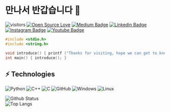 # 만나서 반갑습니다 👋


![visitors](https://visitor-badge.laobi.icu/badge?page_id=yant0x00)
[![Open Source Love](https://badges.frapsoft.com/os/v1/open-source.svg?v=102)](https://github.com/ellerbrock/open-source-badge/)
[![Medium Badge](https://img.shields.io/badge/-@xecureyan-03a57a?style=flat-square&labelColor=000000&logo=Medium&link=https://medium.com/@xecureyan/)](https://medium.com/@xecureyan)
[![Linkedin Badge](https://img.shields.io/badge/-xecureyan-blue?style=flat-square&logo=Linkedin&logoColor=white&link=https://www.linkedin.com/in/xecureyan/)](https://www.linkedin.com/in/xecureyan/)
[![Instagram Badge](https://img.shields.io/badge/-xecureyan-purple?style=flat-square&logo=instagram&logoColor=white&link=https://instagram.com/xecureyan/)](https://instagram.com/xecureyan)
[![Youtube Badge](https://img.shields.io/badge/-SECUREYAN-darkred?style=flat-square&logo=youtube&logoColor=white&link=https://www.youtube.com/c/SECUREYAN)](https://www.youtube.com/c/SECUREYAN)

```C
#include <stdio.h>
#include <string.h>

void introduce() { printf ("Thanks for visiting, hope we can get to know each other"); }
int main() { introduce(); }
```

## ⚡ Technologies

![Python](https://img.shields.io/badge/-Python-black?style=flat-square&logo=Python)
![C++](https://img.shields.io/badge/-C++-00599C?style=flat-square)
![C](https://img.shields.io/badge/-00599C?style=flat-square&logo=C)
![GitHub](https://img.shields.io/badge/-GitHub-181717?style=flat-square&logo=github)
![Windows](https://img.shields.io/badge/OS-Windows-informational?style=flat&logo=windows&logoColor=white&color=6aa6f8)
![Linux](https://img.shields.io/badge/OS-Linux-informational?style=flat&logo=linux&logoColor=white&color=6aa6f8)

![Github Status](https://github-readme-stats.vercel.app/api?username=yant0x00&show_icons=true&theme=tokyonight) <br>
![Top Langs](https://github-readme-stats.vercel.app/api/top-langs/?username=yant0x00&theme=radical)
